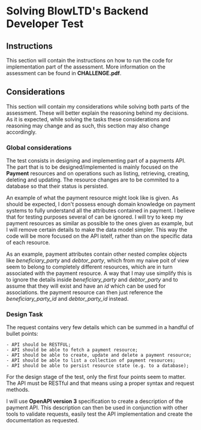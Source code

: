 # Solving BlowLTD's Backend Developer Test

## Instructions
This section will contain the instructions on how to run the code for implementation part of the assessment. More information on the assessment can be found in **CHALLENGE.pdf**.

## Considerations
This section will contain my considerations while solving both parts of the assessment. These will better explain the reasoning behind my decisions. As it is expected, while solving the tasks these considerations and reasoning may change and as such, this section may also change accordingly.

### Global considerations
The test consists in designing and implementing part of a payments API. The part that is to be designed/implemented is mainly focused on the **Payment** resources and on operations such as listing, retrieving, creating, deleting and updating. The resource changes are to be commited to a database so that their status is persisted.

An example of what the payment resource might look like is given. As should be expected, I don't possess enough domain knowledge on payment systems to fully understand all the attributes contained in payment. I believe that for testing purposes several of can be ignored. I will try to keep my payment resources as similar as possible to the ones given as example, but I will remove certain details to make the data model simpler. This way the code will be more focused on the API istelf, rather than on the specific data of each resource.

As an example, payment attributes contain other nested complex objects like *beneficiary_party* and *debtor_party*, which from my naive poit of view seem to belong to completely different resources, which are in turn associated with the payment resource. A way that I may use simplify this is to ignore the details inside *beneficiary_party* and *debtor_party* and to assume that they will exist and have an *id* which can be used for associations. the payment resource can then just reference the *beneficiary_party_id* and *debtor_party_id* instead.

### Design Task
The request contains very few details which can be summed in a handful of bullet points:

    - API should be RESTFUL; 
    - API should be able to fetch a payment resource;
    - API should be able to create, update and delete a payment resource;
    - API should be able to list a collection of payment resources;
    - API should be able to persist resource state (e.g. to a database);

For the design stage of the test, only the first four points seem to matter. The API must be RESTful and that means using a proper syntax and request methods.

I will use **OpenAPI version 3** specification to create a description of the payment API. This description can then be used in conjunction with other tools to validate requests, easily test the API implementation and create the documentation as requested.
